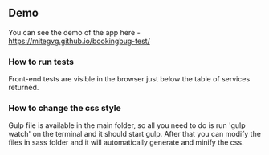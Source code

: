 ## Demo

You can see the demo of the app here - https://mitegvg.github.io/bookingbug-test/

### How to run tests

Front-end tests are visible in the browser just below the table of services returned.

### How to change the css style

Gulp file is available in the main folder, so all you need to do is run 'gulp watch' on the terminal and it should start gulp. After that you can modify the files in sass folder and it will automatically generate and minify the css.